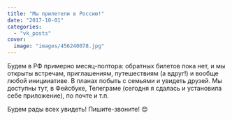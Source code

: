 ```yaml
---
title: "Мы прилетели в Россию!"
date: "2017-10-01"
categories: 
  - "vk_posts"
cover:
  image: "images/456240078.jpg"
---
```


Будем в РФ примерно месяц-полтора: обратных билетов пока нет, и мы открыты встречам, приглашениям, путешествиям (а вдруг!) и вообще любой иницииативе. В планах побыть с семьями и увидеть друзей. Мы доступны тут, в Фейсбуке, Телеграме (сегодня я сдалась и установила себе приложение), по почте и т.п.

<!--more-->

Будем рады всех увидеть! Пишите-звоните! 😊
